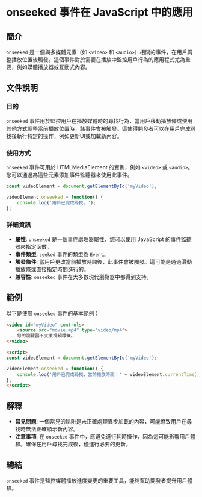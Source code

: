 <!--
Meta Description: # onseeked 事件在 JavaScript 中的應用 ## 簡介 `onseeked` 是一個與多媒體元素（如 `<video>` 和 `<audio>`）相關的事件，在用戶調整播放位置後觸發。這個事件對於需要在播放中監控用戶行為的應用程式尤為重要，例如媒體播放器或互動式內容。 ## 文件說...
Meta Keywords: onseeked, video, videoelement, javascript, myvideo
-->

# onseeked 事件在 JavaScript 中的應用

## 簡介
`onseeked` 是一個與多媒體元素（如 `<video>` 和 `<audio>`）相關的事件，在用戶調整播放位置後觸發。這個事件對於需要在播放中監控用戶行為的應用程式尤為重要，例如媒體播放器或互動式內容。

## 文件說明
### 目的
`onseeked` 事件用於監控用戶在播放媒體時的尋找行為，當用戶移動播放條或使用其他方式調整當前播放位置時，該事件會被觸發。這使得開發者可以在用戶完成尋找後執行特定的操作，例如更新UI或加載新內容。

### 使用方式
`onseeked` 事件可用於 HTMLMediaElement 的實例，例如 `<video>` 或 `<audio>`。您可以通過為這些元素添加事件監聽器來使用此事件。

```javascript
const videoElement = document.getElementById('myVideo');

videoElement.onseeked = function() {
    console.log('用戶已完成尋找。');
};
```

### 詳細資訊
- **屬性**: `onseeked` 是一個事件處理器屬性，您可以使用 JavaScript 的事件監聽器來指定函數。
- **事件類型**: `seeked` 事件的類型為 `Event`。
- **觸發條件**: 當用戶更改當前播放時間後，此事件會被觸發。這可能是通過滑動播放條或直接指定時間進行的。
- **兼容性**: `onseeked` 事件在大多數現代瀏覽器中都得到支持。

## 範例
以下是使用 `onseeked` 事件的基本範例：

```html
<video id="myVideo" controls>
    <source src="movie.mp4" type="video/mp4">
    您的瀏覽器不支援視頻標籤。
</video>

<script>
const videoElement = document.getElementById('myVideo');

videoElement.onseeked = function() {
    console.log('用戶已完成尋找，當前播放時間：' + videoElement.currentTime);
};
</script>
```

## 解釋
- **常見問題**: 一個常見的陷阱是未正確處理異步加載的內容，可能導致用戶在尋找時無法正確顯示新內容。
- **注意事項**: 在 `onseeked` 事件中，應避免進行耗時操作，因為這可能影響用戶體驗。確保在用戶尋找完成後，僅進行必要的更新。

## 總結
`onseeked` 事件是監控媒體播放進度變更的重要工具，能夠幫助開發者提升用戶體驗。